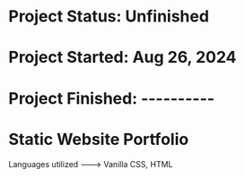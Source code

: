 # Project Status: Unfinished

# Project Started: Aug 26, 2024

# Project Finished: ----------

# Static Website Portfolio

 Languages utilized
 ---> Vanilla CSS, HTML
